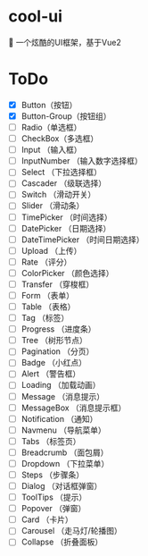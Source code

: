# cool-ui
🎨  一个炫酷的UI框架，基于Vue2

# ToDo
- [x] Button（按钮）
- [x] Button-Group（按钮组）
- [ ] Radio（单选框）
- [ ] CheckBox（多选框）
- [ ] Input （输入框）
- [ ] InputNumber （输入数字选择框）
- [ ] Select （下拉选择框）
- [ ] Cascader （级联选择）
- [ ] Switch （滑动开关）
- [ ] Slider  （滑动条）
- [ ] TimePicker （时间选择）
- [ ] DatePicker  （日期选择）
- [ ] DateTimePicker （时间日期选择）
- [ ] Upload （上传）
- [ ] Rate （评分）
- [ ] ColorPicker （颜色选择）
- [ ] Transfer （穿梭框）
- [ ] Form （表单）
- [ ] Table （表格）
- [ ] Tag （标签）
- [ ] Progress （进度条）
- [ ] Tree （树形节点）
- [ ] Pagination （分页）
- [ ] Badge （小红点）
- [ ] Alert  （警告框）
- [ ] Loading （加载动画）
- [ ] Message （消息提示）
- [ ] MessageBox （消息提示框）
- [ ] Notification （通知）
- [ ] Navmenu  （导航菜单）
- [ ] Tabs  （标签页）
- [ ] Breadcrumb （面包屑）
- [ ] Dropdown （下拉菜单）
- [ ] Steps （步骤条）
- [ ] Dialog （对话框弹窗）
- [ ] ToolTips （提示）
- [ ] Popover  （弹窗）
- [ ] Card    （卡片）
- [ ] Carousel  （走马灯/轮播图）
- [ ] Collapse  （折叠面板）

